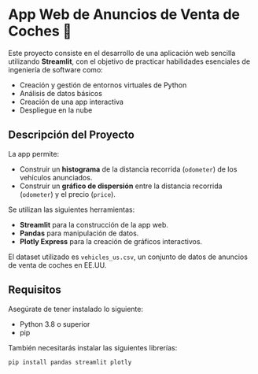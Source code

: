 # App Web de Anuncios de Venta de Coches 🚗

Este proyecto consiste en el desarrollo de una aplicación web sencilla utilizando **Streamlit**, con el objetivo de practicar habilidades esenciales de ingeniería de software como:
- Creación y gestión de entornos virtuales de Python
- Análisis de datos básicos
- Creación de una app interactiva
- Despliegue en la nube

## Descripción del Proyecto

La app permite:
- Construir un **histograma** de la distancia recorrida (`odometer`) de los vehículos anunciados.
- Construir un **gráfico de dispersión** entre la distancia recorrida (`odometer`) y el precio (`price`).

Se utilizan las siguientes herramientas:
- **Streamlit** para la construcción de la app web.
- **Pandas** para manipulación de datos.
- **Plotly Express** para la creación de gráficos interactivos.

El dataset utilizado es `vehicles_us.csv`, un conjunto de datos de anuncios de venta de coches en EE.UU.

## Requisitos

Asegúrate de tener instalado lo siguiente:

- Python 3.8 o superior
- pip

También necesitarás instalar las siguientes librerías:

```bash
pip install pandas streamlit plotly
